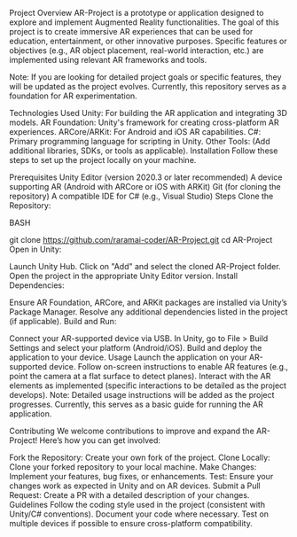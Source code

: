 Project Overview
AR-Project is a prototype or application designed to explore and implement Augmented Reality functionalities. The goal of this project is to create immersive AR experiences that can be used for education, entertainment, or other innovative purposes. Specific features or objectives (e.g., AR object placement, real-world interaction, etc.) are implemented using relevant AR frameworks and tools.

Note: If you are looking for detailed project goals or specific features, they will be updated as the project evolves. Currently, this repository serves as a foundation for AR experimentation.

Technologies Used
Unity: For building the AR application and integrating 3D models.
AR Foundation: Unity's framework for creating cross-platform AR experiences.
ARCore/ARKit: For Android and iOS AR capabilities.
C#: Primary programming language for scripting in Unity.
Other Tools: (Add additional libraries, SDKs, or tools as applicable).
Installation
Follow these steps to set up the project locally on your machine.

Prerequisites
Unity Editor (version 2020.3 or later recommended)
A device supporting AR (Android with ARCore or iOS with ARKit)
Git (for cloning the repository)
A compatible IDE for C# (e.g., Visual Studio)
Steps
Clone the Repository:

BASH

git clone https://github.com/raramai-coder/AR-Project.git
cd AR-Project
Open in Unity:

Launch Unity Hub.
Click on "Add" and select the cloned AR-Project folder.
Open the project in the appropriate Unity Editor version.
Install Dependencies:

Ensure AR Foundation, ARCore, and ARKit packages are installed via Unity’s Package Manager.
Resolve any additional dependencies listed in the project (if applicable).
Build and Run:

Connect your AR-supported device via USB.
In Unity, go to File > Build Settings and select your platform (Android/iOS).
Build and deploy the application to your device.
Usage
Launch the application on your AR-supported device.
Follow on-screen instructions to enable AR features (e.g., point the camera at a flat surface to detect planes).
Interact with the AR elements as implemented (specific interactions to be detailed as the project develops).
Note: Detailed usage instructions will be added as the project progresses. Currently, this serves as a basic guide for running the AR application.

Contributing
We welcome contributions to improve and expand the AR-Project! Here’s how you can get involved:

Fork the Repository: Create your own fork of the project.
Clone Locally: Clone your forked repository to your local machine.
Make Changes: Implement your features, bug fixes, or enhancements.
Test: Ensure your changes work as expected in Unity and on AR devices.
Submit a Pull Request: Create a PR with a detailed description of your changes.
Guidelines
Follow the coding style used in the project (consistent with Unity/C# conventions).
Document your code where necessary.
Test on multiple devices if possible to ensure cross-platform compatibility.
